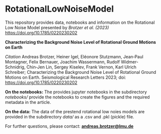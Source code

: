 # RotationalLowNoiseModel

This repository provides data, notebooks and information on the Rotational Low Noise Model presented by _Brotzer et al. (2023)_ https://doi.org/10.1785/0220230202

**Characterizing the Background Noise Level of Rotational Ground Motions on Earth**

_Citation_
Andreas Brotzer, Heiner Igel, Eléonore Stutzmann, Jean‐Paul Montagner, Felix Bernauer, Joachim Wassermann, Rudolf Widmer‐Schnidrig, Chin‐Jen Lin, Sergey Kiselev, Frank Vernon, Karl Ulrich Schreiber; Characterizing the Background Noise Level of Rotational Ground Motions on Earth. Seismological Research Letters 2023; doi: https://doi.org/10.1785/0220230202

**On the notebooks:**
The provides jupyter notebooks in the subdirectory _notebooks/_ provide the notebooks to create the figures and the required metadata in the article.

**On the data:**
The data of the prestend rotational low noies models are provided in the subdirectory _data/_ as a .csv and .pkl (pickle) file. 


For further questions, please contact: **andreas.brotzer@lmu.de**
